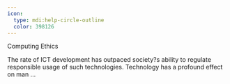 ```yaml
---
icon:
  type: mdi:help-circle-outline
  color: 398126
---
```

Computing Ethics

The rate of ICT development has outpaced society?s ability to regulate responsible usage of such technologies. Technology has a profound effect on man ... 
